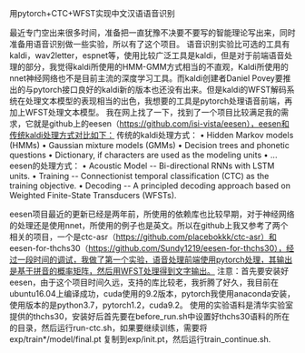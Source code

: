 用pytorch+CTC+WFST实现中文汉语语音识别

最近专门空出来很多时间，准备把一直犹豫不决要不要写的智能理论写出来，同时准备用语音识别做一些实验，所以有了这个项目。
语音识别实验比可选的工具有kaldi，wav2letter，espnet等，使用比较广泛工具是kaldi，但是对于前端语音处理的部分，我觉得kaldi所使用的HMM-GMM方式相当的不直观，Kaldi所使用的nnet神经网络也不是目前主流的深度学习工具。而kaldi创建者Daniel Povey要推出的与pytorch接口良好的kaldi新的版本也还没有出来。但是kaldi的WFST解码系统在处理文本模型的表现相当的出色，我想要的工具是pytorch处理语音前端，再加上WFST处理文本模型。
我在网上找了一下，找到了一个项目比较满足我的需求，它就是github上的eesen（https://github.com/isi-vista/eesen），eesen和传统kaldi处理方式对比如下：
传统的kaldi处理方式：
    • Hidden Markov models (HMMs) 
    • Gaussian mixture models (GMMs) 
    • Decision trees and phonetic questions 
    • Dictionary, if characters are used as the modeling units 
    • ... 
eesen的处理方式：
    • Acoustic Model -- Bi-directional RNNs with LSTM units. 
    • Training -- Connectionist temporal classification (CTC) as the training objective. 
    • Decoding -- A principled decoding approach based on Weighted Finite-State Transducers (WFSTs). 

eesen项目最近的更新已经是两年前，所使用的依赖库也比较早期，对于神经网络的处理还是使用nnet，所使用的例子也是英文。所以在github上我又参考了两个相关的项目，一个是ctc-asr（https://github.com/placebokkk/ctc-asr）和 eesen-for-thchs30（https://github.com/Sundy1219/eesen-for-thchs30），经过一段时间的调试，我做了第一个实验，语音处理前端使用pytorch处理，其输出是基于拼音的概率矩阵，然后用WFST处理得到文字输出。
注意：首先要安装好eesen，由于这个项目时间久远，支持的库比较老，我折腾了好久，我目前在ubuntu16.04上编译成功，cuda使用的9.2版本，pytorch我使用anaconda安装，使用版本的是python3.7，pytorch1.2，cuda9.2。
使用的实验语料是清华实验室提供的thchs30，安装好后首先要在before_run.sh中设置好thchs30语料的所在的目录，然后运行run-ctc.sh，如果要继续训练，需要将exp/train*/model/final.pt 复制到exp/init.pt，然后运行train_continue.sh.

